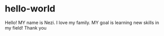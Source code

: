# hello-world
Hello!
MY name is Nezi.
I love my family.
MY goal is learning new skills in my field!
Thank you 
